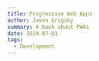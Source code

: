 ```yaml
---
title: Progressive Web Apps
author: Jason Grigsby
summary: A book about PWAs
date: 2019-07-01
tags:
  - Development
---
```

